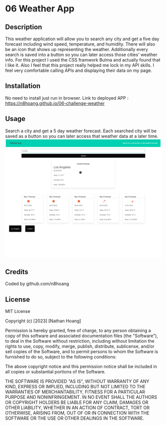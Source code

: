 # 06 Weather App

## Description

This weather application will allow you to search any city and get a five day forecast including wind speed, temperature, and humidity. There will also be an icon that shows up representing the weather. Additionally every search is saved into a button so you can later access those cities' weather info. For this project I used the CSS framwork Bulma and actually found that I like it. Also I feel that this project really helped me lock in my API skills. I feel very comfortable calling APIs and displaying their data on my page.

## Installation

No need to install just run in browser. Link to deployed APP : https://n8hoang.github.io/06-challenge-weather

## Usage

Search a city and get a 5 day weather forecast. Each searched city will be saved as a button so you can later access that weather data at a later time.
![demo](Assets/images/weatherapp.png)

## Credits

Coded by github.com/n8hoang

## License

MIT License

Copyright (c) [2023] [Nathan Hoang]

Permission is hereby granted, free of charge, to any person obtaining a copy
of this software and associated documentation files (the "Software"), to deal
in the Software without restriction, including without limitation the rights
to use, copy, modify, merge, publish, distribute, sublicense, and/or sell
copies of the Software, and to permit persons to whom the Software is
furnished to do so, subject to the following conditions:

The above copyright notice and this permission notice shall be included in all
copies or substantial portions of the Software.

THE SOFTWARE IS PROVIDED "AS IS", WITHOUT WARRANTY OF ANY KIND, EXPRESS OR
IMPLIED, INCLUDING BUT NOT LIMITED TO THE WARRANTIES OF MERCHANTABILITY,
FITNESS FOR A PARTICULAR PURPOSE AND NONINFRINGEMENT. IN NO EVENT SHALL THE
AUTHORS OR COPYRIGHT HOLDERS BE LIABLE FOR ANY CLAIM, DAMAGES OR OTHER
LIABILITY, WHETHER IN AN ACTION OF CONTRACT, TORT OR OTHERWISE, ARISING FROM,
OUT OF OR IN CONNECTION WITH THE SOFTWARE OR THE USE OR OTHER DEALINGS IN THE
SOFTWARE.
